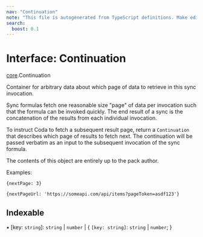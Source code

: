 ```yaml
---
nav: "Continuation"
note: "This file is autogenerated from TypeScript definitions. Make edits to the comments in the TypeScript file and then run `make docs` to regenerate this file."
search:
  boost: 0.1
---
```

# Interface: Continuation

[core](../modules/core.md).Continuation

Container for arbitrary data about which page of data to retrieve in this sync invocation.

Sync formulas fetch one reasonable size "page" of data per invocation such that the formula
can be invoked quickly. The end result of a sync is the concatenation of the results from
each individual invocation.

To instruct Coda to fetch a subsequent result page, return a `Continuation` that
describes which page of results to fetch next. The continuation will be passed verbatim
as an input to the subsequent invocation of the sync formula.

The contents of this object are entirely up to the pack author.

Examples:

```
{nextPage: 3}
```

```
{nextPageUrl: 'https://someapi.com/api/items?pageToken=asdf123'}
```

## Indexable

▪ [key: `string`]: `string` \| `number` \| { `[key: string]`: `string` \| `number`;  }
